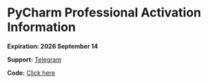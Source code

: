 # PyCharm Professional Activation Information

**Expiration: 2026 September 14**

**Support:** [Telegram](https://t.me/icofaq)

**Code:** [Click here](https://github.com/icosoft-uz/pycharm-activation-code/code.txt)
